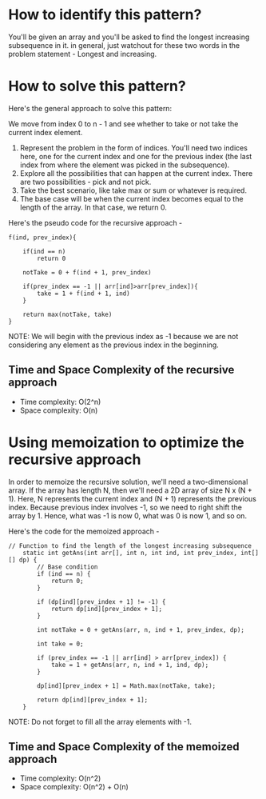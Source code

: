 # How to identify this pattern?

You'll be given an array and you'll be asked to find the longest increasing subsequence in it. in general, just watchout for these two words in the problem statement - Longest and increasing.

# How to solve this pattern?

Here's the general approach to solve this pattern:

We move from index 0 to n - 1 and see whether to take or not take the current index element.

1. Represent the problem in the form of indices. You'll need two indices here, one for the current index and one for the previous index (the last index from where the element was picked in the subsequence).
2. Explore all the possibilities that can happen at the current index. There are two possibilities - pick and not pick.
3. Take the best scenario, like take max or sum or whatever is required.
4. The base case will be when the current index becomes equal to the length of the array. In that case, we return 0.

Here's the pseudo code for the recursive approach -

```
f(ind, prev_index){

    if(ind == n)
        return 0

    notTake = 0 + f(ind + 1, prev_index)

    if(prev_index == -1 || arr[ind]>arr[prev_index]){
        take = 1 + f(ind + 1, ind)
    }

    return max(notTake, take)
}
```

NOTE: We will begin with the previous index as -1 because we are not considering any element as the previous index in the beginning.

## Time and Space Complexity of the recursive approach

- Time complexity: O(2^n)
- Space complexity: O(n)

# Using memoization to optimize the recursive approach

In order to memoize the recursive solution, we'll need a two-dimensional array. If the array has length N, then we'll need a 2D array of size N x (N + 1). Here, N represents the current index and (N + 1) represents the previous index. Because previous index involves -1, so we need to right shift the array by 1. Hence, what was -1 is now 0, what was 0 is now 1, and so on.

Here's the code for the memoized approach -

```
// Function to find the length of the longest increasing subsequence
    static int getAns(int arr[], int n, int ind, int prev_index, int[][] dp) {
        // Base condition
        if (ind == n) {
            return 0;
        }

        if (dp[ind][prev_index + 1] != -1) {
            return dp[ind][prev_index + 1];
        }

        int notTake = 0 + getAns(arr, n, ind + 1, prev_index, dp);

        int take = 0;

        if (prev_index == -1 || arr[ind] > arr[prev_index]) {
            take = 1 + getAns(arr, n, ind + 1, ind, dp);
        }

        dp[ind][prev_index + 1] = Math.max(notTake, take);

        return dp[ind][prev_index + 1];
    }
```

NOTE: Do not forget to fill all the array elements with -1.

## Time and Space Complexity of the memoized approach

- Time complexity: O(n^2)
- Space complexity: O(n^2) + O(n)
